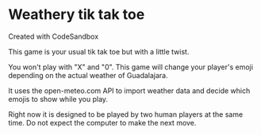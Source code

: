 # Weathery tik tak toe

Created with CodeSandbox

This game is your usual tik tak toe but with a little twist.

You won't play with "X" and "0". This game will change your player's emoji depending on the actual weather of Guadalajara.

It uses the open-meteo.com API to import weather data and decide which emojis to show while you play.

Right now it is designed to be played by two human players at the same time. Do not expect the computer to make the next move.
